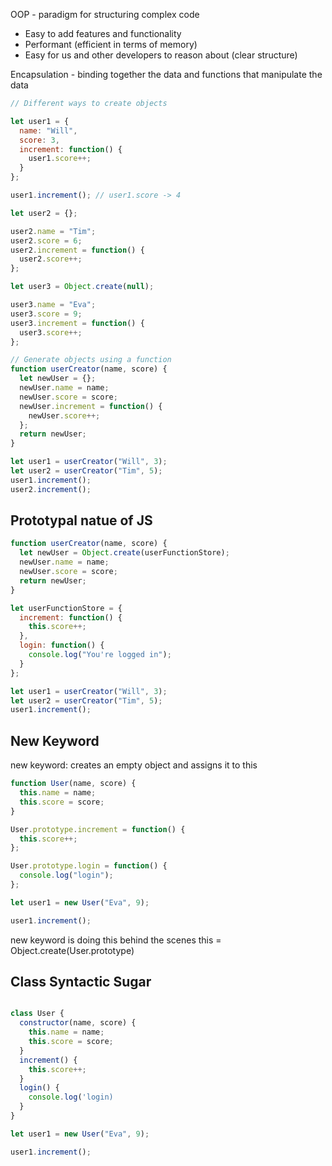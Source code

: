 OOP - paradigm for structuring complex code

- Easy to add features and functionality
- Performant (efficient in terms of memory)
- Easy for us and other developers to reason about (clear structure)

Encapsulation - binding together the data and functions that manipulate the data

```js
// Different ways to create objects

let user1 = {
  name: "Will",
  score: 3,
  increment: function() {
    user1.score++;
  }
};

user1.increment(); // user1.score -> 4

let user2 = {};

user2.name = "Tim";
user2.score = 6;
user2.increment = function() {
  user2.score++;
};

let user3 = Object.create(null);

user3.name = "Eva";
user3.score = 9;
user3.increment = function() {
  user3.score++;
};

// Generate objects using a function
function userCreator(name, score) {
  let newUser = {};
  newUser.name = name;
  newUser.score = score;
  newUser.increment = function() {
    newUser.score++;
  };
  return newUser;
}

let user1 = userCreator("Will", 3);
let user2 = userCreator("Tim", 5);
user1.increment();
user2.increment();
```

## Prototypal natue of JS

```js
function userCreator(name, score) {
  let newUser = Object.create(userFunctionStore);
  newUser.name = name;
  newUser.score = score;
  return newUser;
}

let userFunctionStore = {
  increment: function() {
    this.score++;
  },
  login: function() {
    console.log("You're logged in");
  }
};

let user1 = userCreator("Will", 3);
let user2 = userCreator("Tim", 5);
user1.increment();
```

## New Keyword

new keyword: creates an empty object and assigns it to this

```js
function User(name, score) {
  this.name = name;
  this.score = score;
}

User.prototype.increment = function() {
  this.score++;
};

User.prototype.login = function() {
  console.log("login");
};

let user1 = new User("Eva", 9);

user1.increment();
```

new keyword is doing this behind the scenes
this = Object.create(User.prototype)

## Class Syntactic Sugar

```js

class User {
  constructor(name, score) {
    this.name = name;
    this.score = score;
  }
  increment() {
    this.score++;
  }
  login() {
    console.log('login)
  }
}

let user1 = new User("Eva", 9);

user1.increment();
```
